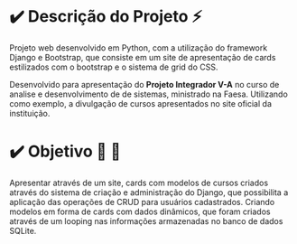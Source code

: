 # ✔️ Descrição do Projeto ⚡
Projeto web desenvolvido em Python, com a utilização do framework Django e Bootstrap, que consiste em um site de apresentação de cards estilizados com o bootstrap
e o sistema de grid do CSS. 

Desenvolvido para apresentação do **Projeto Integrador V-A** no curso de analise e desenvolvimento de de sistemas, ministrado na Faesa. Utilizando como exemplo,
a divulgação de cursos apresentados no site oficial da instituição.

# ✔️ Objetivo 🚀 🚀
Apresentar através de um site, cards com modelos de cursos criados através do sistema de criação e administração do Django, que possibilita a aplicação das 
operações de CRUD para usuários cadastrados. Criando modelos em forma de cards com dados dinâmicos, que foram criados através de um looping nas informações 
armazenadas no banco de dados SQLite.
